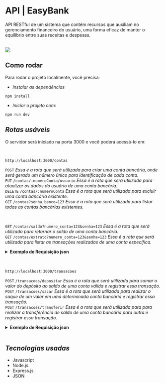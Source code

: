 # API | EasyBank

API RESTful de um sistema que contém recursos que auxiliam no gerenciamento financeiro do usuário, uma forma eficaz de manter o equilíbrio entre suas receitas e despesas.

<br>
<img align=center src="img/img-readme.png">

## Como rodar

Para rodar o projeto localmente, você precisa:

- _Instalar as dependências_

```shell
npm install
```

- _Iniciar o projeto com:_

```shell
npm run dev
```

## _Rotas usáveis_ 

O servidor será iniciado na porta 3000 e você poderá acessá-lo em:

 <br>

 ```shell
 http://localhost:3000/contas
```
`POST` _Essa é a rota que será utilizada para criar uma conta bancária, onde será gerado um número único para identificação de cada conta._<br>
`PUT` `/contas/:numeroConta/usuario` _Essa é a rota que será utilizada para atualizar os dados do usuário de uma conta bancária._<br>
`DELETE` `/contas/:numeroConta` _Essa é a rota que será utilizada para excluir uma conta bancária existente._<br>
`GET` `/contas?senha_banco=123` _Essa é a rota que será utilizada para listar todas as contas bancárias existentes._
<br>

<br>

`GET` `/contas/saldo?numero_conta=123&senha=123` _Essa é a rota que será utilizada para retornar o saldo de uma conta bancária._<br>
`GET` `/contas/extrato?numero_conta=123&senha=123` _Essa é a rota que será utilizada para listar as transações realizadas de uma conta específica._

<details>
<summary><b>Exemplo de Requisição json</b></summary>
<br>
 
```javascript
// POST /contas
{
    "nome": "Foo Bar",
    "email": "foo@bar.com",
    "cpf": "00011122233",
    "data_nascimento": "15/03/2001",
    "telefone": "11999998888",
    "senha": "1234"
}

// PUT /contas/1/usuario
// informando apenas um campo para atualizar
{
    "nome": "Bar Foo"
}

// informando todos os campos para atualizar
{
    "nome": "Bar Foo",
    "email": "bar@foo.com",
    "cpf": "33322211100",
    "data_nascimento": "03/05/2010",
    "telefone": "11988889999",
    "senha": "4321"
}
```
</details>

<br>
<br>

```shell
http://localhost:3000/transacoes
```
`POST` `/transacoes/depositar` _Essa é a rota que será utilizada para somar o valor do depósito ao saldo de uma conta válida e registrar essa transação._ <br>
`POST` `/transacoes/sacar` _Essa é a rota que será utilizada para realizar o saque de um valor em uma determinada conta bancária e registrar essa transação._<br>
`POST` `/transacoes/transferir` _Essa é a rota que será utilizada para para realizar a transferência de saldo de uma conta bancária para outra e registrar essa transação._<br>
<details>
<summary><b>Exemplo de Requisição json</b></summary>
<br>
 
```javascript
// POST /transacoes/depositar
{
    "numero_conta": "1",
    "valor": 10000
}

// POST /transacoes/sacar
{
    "numero_conta": "1",
    "valor": 10000,
    "senha": "1234"
}

// POST /transacoes/transferir
{
    "numero_conta_origem": "1",
    "numero_conta_destino": "2",
    "valor": 10000,
    "senha": "1234"
}
```
</details>

<br>

## _Tecnologias usadas_
- Javascript
- Node.js
- Express.js
- JSON
